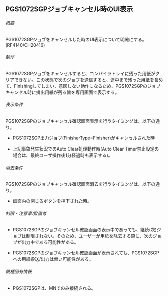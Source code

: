 ## PGS1072SGPジョブキャンセル時のUI表示

###### 概要

PGS1072SGPジョブをキャンセルした時のUI表示について明確にする。(RF4140/CH20416)

###### 動作
PGS1072SGPジョブをキャンセルすると、コンパイラトレイに残った用紙がクリアできない。この状態で次のジョブを送信すると、途中まで残った用紙を含めて、Finishingしてしまい、意図しない動作になるため、PGS1072SGPのジョブキャンセル時に排出用紙が残る旨を専用画面で表示する。

###### 表示条件

PGS1072SGPのジョブキャンセル確認画面表示を行うタイミングは、以下の通り。

-   PGS1072SGP出力ジョブ(FinisherType=Finisher)がキャンセルされた時

-   上記事象発生状況でのAuto Clear処理動作時(Auto Clear
    Timer禁止設定の場合は、最終ユーザ操作後1分経過時も表示する)。

###### 消去条件

PGS1072SGPのジョブキャンセル確認画面消去を行うタイミングは、以下の通り。

-   画面内の閉じるボタンを押下された時。

###### 制限・注意事項/備考

-   PGS1072SGPのジョブキャンセル確認画面の表示中であっても、継続(次)ジョブは制限されない。そのため、ユーザーが用紙を除去する際に、次のジョブが出力中である可能性がある。

-   PGS1072SGPのジョブキャンセル確認画面が表示されても、PGS1072SGPへの用紙搬送/出力は無い可能性がある。

###### 機種固有情報

-   PGS1072SGPは、MNでのみ接続される。
